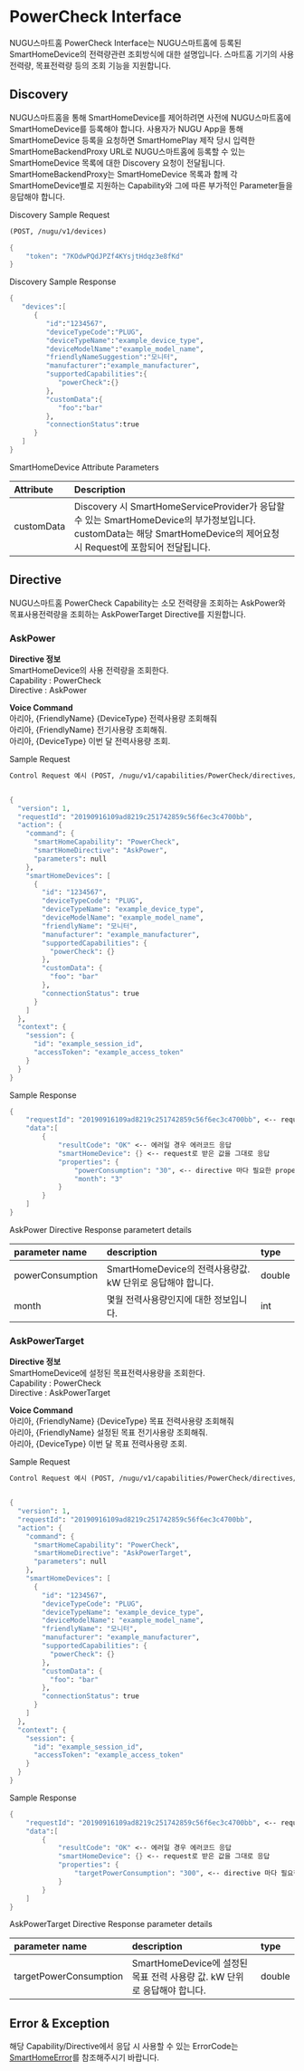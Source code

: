 # PowerCheck Interface

NUGU스마트홈 PowerCheck Interface는 NUGU스마트홈에 등록된 SmartHomeDevice의 전력량관련 조회방식에 대한 설명입니다. 스마트홈 기기의 사용전력량, 목표전력량 등의 조회 기능을 지원합니다.

## Discovery

NUGU스마트홈을 통해 SmartHomeDevice를 제어하려면 사전에 NUGU스마트홈에 SmartHomeDevice를 등록해야 합니다. 사용자가 NUGU App을 통해 SmartHomeDevice 등록을 요청하면 SmartHomePlay 제작 당시 입력한 SmartHomeBackendProxy URL로 NUGU스마트홈에 등록할 수 있는 SmartHomeDevice 목록에 대한 Discovery 요청이 전달됩니다. SmartHomeBackendProxy는 SmartHomeDevice 목록과 함께 각 SmartHomeDevice별로 지원하는 Capability와 그에 따른 부가적인 Parameter들을 응답해야 합니다.

Discovery Sample Request

```scheme
(POST, /nugu/v1/devices)

{
    "token": "7KOdwPQdJPZf4KYsjtHdqz3e8fKd"
}
```

Discovery Sample Response

```scheme
{
   "devices":[
      {
         "id":"1234567",
         "deviceTypeCode":"PLUG",
         "deviceTypeName":"example_device_type",
         "deviceModelName":"example_model_name",
         "friendlyNameSuggestion":"모니터",
         "manufacturer":"example_manufacturer",
         "supportedCapabilities":{
            "powerCheck":{}
         },
         "customData":{
            "foo":"bar"
         },
         "connectionStatus":true
      }
   ]
}
```

SmartHomeDevice Attribute Parameters

| Attribute | Description |
| :--- | :--- |
| customData | Discovery 시 SmartHomeServiceProvider가 응답할 수 있는 SmartHomeDevice의 부가정보입니다. customData는 해당 SmartHomeDevice의 제어요청 시 Request에 포함되어 전달됩니다. |

## Directive

NUGU스마트홈 PowerCheck Capability는 소모 전력량을 조회하는 AskPower와 목표사용전력량을 조회하는 AskPowerTarget Directive를 지원합니다.

### AskPower

**Directive 정보**  
SmartHomeDevice의 사용 전력량을 조회한다.  
Capability : PowerCheck  
Directive : AskPower

**Voice Command**  
아리아, {FriendlyName} {DeviceType} 전력사용량 조회해줘  
아리아, {FriendlyName} 전기사용량 조회해줘.  
아리아, {DeviceType} 이번 달 전력사용량 조회.

Sample Request

```scheme
Control Request 예시 (POST, /nugu/v1/capabilities/PowerCheck/directives/AskPower)


{
  "version": 1,
  "requestId": "20190916109ad8219c251742859c56f6ec3c4700bb",
  "action": {
    "command": {
      "smartHomeCapability": "PowerCheck",
      "smartHomeDirective": "AskPower",
      "parameters": null
    },
    "smartHomeDevices": [
      {
        "id": "1234567",
        "deviceTypeCode": "PLUG",
        "deviceTypeName": "example_device_type",
        "deviceModelName": "example_model_name",
        "friendlyName": "모니터",
        "manufacturer": "example_manufacturer",
        "supportedCapabilities": {
          "powerCheck": {}
        },
        "customData": {
          "foo": "bar"
        },
        "connectionStatus": true
      }
    ]
  },
  "context": {
    "session": {
      "id": "example_session_id",
      "accessToken": "example_access_token"
    }
  }
}
```

Sample Response

```scheme
{
    "requestId": "20190916109ad8219c251742859c56f6ec3c4700bb", <-- request로 받은 값을 그대로 응답
    "data":[
        {
            "resultCode": "OK" <-- 에러일 경우 에러코드 응답
            "smartHomeDevice": {} <-- request로 받은 값을 그대로 응답
            "properties": {
                "powerConsumption": "30", <-- directive 마다 필요한 property 채워서 응답.
                "month": "3"
            }
        }
    ]
}
```

AskPower Directive Response parametert details

| parameter name | description | type |
| :--- | :--- | :--- |
| powerConsumption | SmartHomeDevice의 전력사용량값. kW 단위로 응답해야 합니다. | double |
| month | 몇월 전력사용량인지에 대한 정보입니다. | int |

### AskPowerTarget

**Directive 정보**  
SmartHomeDevice에 설정된 목표전력사용량을 조회한다.  
Capability : PowerCheck  
Directive : AskPowerTarget

**Voice Command**  
아리아, {FriendlyName} {DeviceType} 목표 전력사용량 조회해줘  
아리아, {FriendlyName} 설정된 목표 전기사용량 조회해줘.  
아리아, {DeviceType} 이번 달 목표 전력사용량 조회.

Sample Request

```scheme
Control Request 예시 (POST, /nugu/v1/capabilities/PowerCheck/directives/AskPowerTarget)


{
  "version": 1,
  "requestId": "20190916109ad8219c251742859c56f6ec3c4700bb",
  "action": {
    "command": {
      "smartHomeCapability": "PowerCheck",
      "smartHomeDirective": "AskPowerTarget",
      "parameters": null
    },
    "smartHomeDevices": [
      {
        "id": "1234567",
        "deviceTypeCode": "PLUG",
        "deviceTypeName": "example_device_type",
        "deviceModelName": "example_model_name",
        "friendlyName": "모니터",
        "manufacturer": "example_manufacturer",
        "supportedCapabilities": {
          "powerCheck": {}
        },
        "customData": {
          "foo": "bar"
        },
        "connectionStatus": true
      }
    ]
  },
  "context": {
    "session": {
      "id": "example_session_id",
      "accessToken": "example_access_token"
    }
  }
}
```

Sample Response

```scheme
{
    "requestId": "20190916109ad8219c251742859c56f6ec3c4700bb", <-- request로 받은 값을 그대로 응답
    "data":[
        {
            "resultCode": "OK" <-- 에러일 경우 에러코드 응답
            "smartHomeDevice": {} <-- request로 받은 값을 그대로 응답
            "properties": {
                "targetPowerConsumption": "300", <-- directive 마다 필요한 property 채워서 응답.
            }
        }
    ]
}
```

AskPowerTarget Directive Response parameter details

| parameter name | description | type |
| :--- | :--- | :--- |
| targetPowerConsumption | SmartHomeDevice에 설정된 목표 전력 사용량 값. kW 단위로 응답해야 합니다. | double |

## Error & Exception

해당 Capability/Directive에서 응답 시 사용할 수 있는 ErrorCode는 [SmartHomeError](../smarthomeerror.md)를 참조해주시기 바랍니다.

